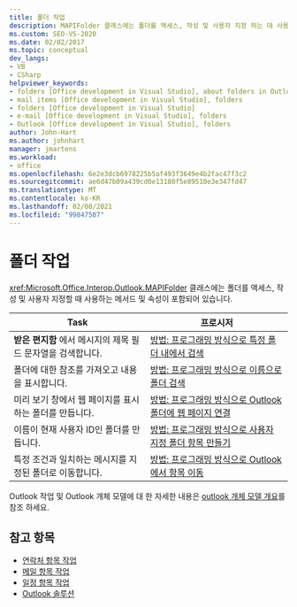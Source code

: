 ```yaml
---
title: 폴더 작업
description: MAPIFolder 클래스에는 폴더를 액세스, 작성 및 사용자 지정 하는 데 사용 하는 메서드 및 속성이 포함 되어 있습니다.
ms.custom: SEO-VS-2020
ms.date: 02/02/2017
ms.topic: conceptual
dev_langs:
- VB
- CSharp
helpviewer_keywords:
- folders [Office development in Visual Studio], about folders in Outlook
- mail items [Office development in Visual Studio], folders
- folders [Office development in Visual Studio]
- e-mail [Office development in Visual Studio], folders
- Outlook [Office development in Visual Studio], folders
author: John-Hart
ms.author: johnhart
manager: jmartens
ms.workload:
- office
ms.openlocfilehash: 6e2e3dcb6978225b5af493f3649e4b2fac47f3c2
ms.sourcegitcommit: ae6d47b09a439cd0e13180f5e89510e3e347fd47
ms.translationtype: MT
ms.contentlocale: ko-KR
ms.lasthandoff: 02/08/2021
ms.locfileid: "99847507"
---
```

# <a name="work-with-folders"></a>폴더 작업
  <xref:Microsoft.Office.Interop.Outlook.MAPIFolder> 클래스에는 폴더를 액세스, 작성 및 사용자 지정할 때 사용하는 메서드 및 속성이 포함되어 있습니다.

|Task|프로시저|
|----------|---------------|
|**받은 편지함** 에서 메시지의 제목 필드 문자열을 검색합니다.|[방법: 프로그래밍 방식으로 특정 폴더 내에서 검색](../vsto/how-to-programmatically-search-within-a-specific-folder.md)|
|폴더에 대한 참조를 가져오고 내용을 표시합니다.|[방법: 프로그래밍 방식으로 이름으로 폴더 검색](../vsto/how-to-programmatically-retrieve-a-folder-by-name.md)|
|미리 보기 창에서 웹 페이지를 표시하는 폴더를 만듭니다.|[방법: 프로그래밍 방식으로 Outlook 폴더에 웹 페이지 연결](../vsto/how-to-programmatically-associate-a-web-page-with-an-outlook-folder.md)|
|이름이 현재 사용자 ID인 폴더를 만듭니다.|[방법: 프로그래밍 방식으로 사용자 지정 폴더 항목 만들기](../vsto/how-to-programmatically-create-custom-folder-items.md)|
|특정 조건과 일치하는 메시지를 지정된 폴더로 이동합니다.|[방법: 프로그래밍 방식으로 Outlook에서 항목 이동](../vsto/how-to-programmatically-move-items-in-outlook.md)|

 Outlook 작업 및 Outlook 개체 모델에 대 한 자세한 내용은 [outlook 개체 모델 개요](../vsto/outlook-object-model-overview.md)를 참조 하세요.

## <a name="see-also"></a>참고 항목
- [연락처 항목 작업](../vsto/working-with-contact-items.md)
- [메일 항목 작업](../vsto/working-with-mail-items.md)
- [일정 항목 작업](../vsto/working-with-calendar-items.md)
- [Outlook 솔루션](../vsto/outlook-solutions.md)
